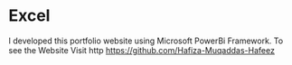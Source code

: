 # Excel
I developed this portfolio website using Microsoft PowerBi Framework. To see the  Website  Visit http https://github.com/Hafiza-Muqaddas-Hafeez
